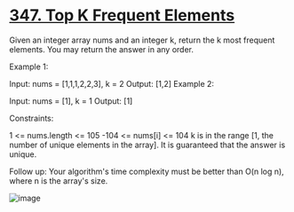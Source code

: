 # [347. Top K Frequent Elements](https://leetcode.com/problems/top-k-frequent-elements/description/)

Given an integer array nums and an integer k, return the k most frequent elements. You may return the answer in any order.

 

Example 1:

Input: nums = [1,1,1,2,2,3], k = 2
Output: [1,2]
Example 2:

Input: nums = [1], k = 1
Output: [1]
 

Constraints:

1 <= nums.length <= 105
-104 <= nums[i] <= 104
k is in the range [1, the number of unique elements in the array].
It is guaranteed that the answer is unique.
 

Follow up: Your algorithm's time complexity must be better than O(n log n), where n is the array's size.

![image](https://github.com/Trilochna/NeetCode150/assets/97858274/5e532b11-244d-4fac-b985-4ede08cbf1cf)
